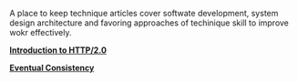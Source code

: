 A place to keep technique articles cover softwate development, system design architecture and favoring approaches of techinique skill to improve wokr effectively.


[**Introduction to HTTP/2.0**](https://mondaydarknight.github.io/network/introduction-http2.html)

[**Eventual Consistency**](https://mondaydarknight.github.io/distributed-computing/eventual-consistency.html)
